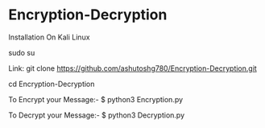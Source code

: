 # Encryption-Decryption


 Installation On Kali Linux

 sudo su

Link: git clone https://github.com/ashutoshg780/Encryption-Decryption.git
 
 cd Encryption-Decryption

 To Encrypt your Message:- 
 $ python3 Encryption.py
 <Use You Message to Encrypt>


 To Decrypt your Message:- 
 $ python3 Decryption.py
 <Use You Message to Decrypt>

